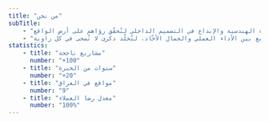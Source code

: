 ```yaml
---
title: "من نحن"
subTitle:
    - "منذ عام 2004، نُكرّسُ جهودنا لخلق تجارب استثنائية لعملائنا من خلال تحويل المساحات إلى بيئات مُلهمة. نَجمعُ بين الخبرة الهندسية والإبداع في التصميم الداخلي لنُحقّق رؤاهم على أرض الواقع."
    - "نُؤمنُ بأنّ كل مشروع هو شراكة إبداعية. فريقنا من المهندسين والمُصمّمين يعملُ جنبًا إلى جنب مع العملاء لتحويل رؤاهم إلى تحف فنية تجمع بين الأداء العملي والجمال الأخّاذ، لنُخلّد ذكرى لا تُمحى في كل زاوية."
statistics:
    - title: "مشاريع ناجحة"
      number: "+100"
    - title: "سنوات من الخبرة"
      number: "+20"
    - title: "مواقع في العراق"
      number: "9"
    - title: "معدل رضا العملاء"
      number: "100%"
---
```

